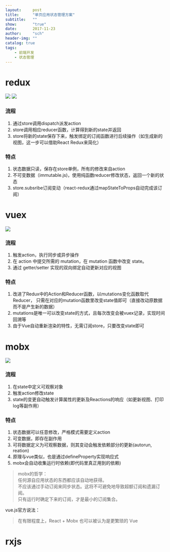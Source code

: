 ```yaml
---
layout:     post
title:      "单页应用状态管理方案"
subtitle:   ""
show:       "true"
date:       2017-11-23
author:     "sch"
header-img: ""
catalog: true
tags:
    - 前端开发
    - 状态管理
---
```



# redux

![](https://codingthesmartway.com/wp-content/uploads/2017/05/01-1024x858.png)
![](https://camo.githubusercontent.com/e7921fdb62c3bab89005e090677a6cd07aceaa8c/68747470733a2f2f7062732e7477696d672e636f6d2f6d656469612f434e50336b5953577741455672544a2e6a70673a6c61726765)

### 流程
1. 通过store调用dispatch派发action   
2. store调用相应reducer函数，计算得到新的state并返回
3. store将新的state保存下来，触发绑定的订阅函数进行后续操作（如生成新的视图，这一步可以借助React Redux来简化）

### 特点
1. 状态数据只读，保存在store单例，所有的修改来自action
2. 不可变数据（immutable.js)，使用纯函数reducer修改状态，返回一个新的状态
3. store.subsribe订阅变动（react-redux通过mapStateToProps自动完成该订阅）


# vuex

![](https://vuex.vuejs.org/zh-cn/images/vuex.png)

### 流程
1. 触发action，执行同步或异步操作
2. 在 action 中提交所需的 mutation，在 mutation 函数中改变 state。
3. 通过 getter/setter 实现的双向绑定自动更新对应的视图

### 特点
1. 改进了Redux中的Action和Reducer函数，以mutations变化函数取代Reducer，
只需在对应的mutation函数里改变state值即可（直接改动原数据而不是产生新的数据）
2. mutations是唯一可以改变state的方式，且每次改变会被vuex记录，实现时间回溯等
3. 由于Vue自动重新渲染的特性，无需订阅store，只要改变state即可




# mobx

![](https://camo.githubusercontent.com/20705ede0bf83c38a187bd911ed417db69701237/687474703a2f2f636e2e6d6f62782e6a732e6f72672f666c6f772e706e67)

### 流程
1. 在state中定义可观察对象
2. 触发action修改state
3. state的变更自动触发计算属性的更新及Reactions的响应（如更新视图、打印log等副作用）

### 特点
1. 状态数据可以任意修改，严格模式需要定义action
2. 可变数据，即存在副作用
3. 可将数据定义为可观察数据，则其变动会触发依赖部分的更新(autorun, reation)
4. 原理与vue类似，也是通过defineProperty实现响应式
5. mobx会自动收集运行时依赖(即代码里真正用到的依赖)

>mobx的哲学：  
任何源自应用状态的东西都应该自动地获得。  
不应该通过手动订阅来同步状态。这将不可避免地导致超额订阅和遗漏订阅。  
只有运行时确定下来的订阅，才是最小的订阅集合。

vue.js官方说法：
>在有限程度上，React + Mobx 也可以被认为是更繁琐的 Vue


# rxjs


